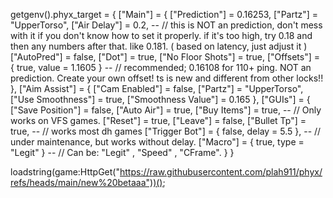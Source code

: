 getgenv().phyx_target = {
    ["Main"] = {
       ["Prediction"] = 0.16253,
       ["Partz"] = "UpperTorso",
       ["Air Delay"] = 0.2, -- // this is NOT an prediction, don't mess with it if you don't know how to set it properly. if it's too high, try 0.18 and then any numbers after that. like 0.181. ( based on latency, just adjust it )
       ["AutoPred"] = false,
       ["Dot"] = true,
       ["No Floor Shots"] = true,
       ["Offsets"] = { true, value = 1.1605 } -- // recommended; 0.16108 for 110+ ping. NOT an prediction. Create your own offset! ts is new and different from other locks!!
    },
    ["Aim Assist"] = {
       ["Cam Enabled"] = false,
       ["Partz"] = "UpperTorso",
       ["Use Smoothness"] = true,
       ["Smoothness Value"] = 0.165
    },
    ["GUIs"] = {
       ["Save Position"] = false,
       ["Auto Air"] = true,
       ["Buy Items"] = true, -- // Only works on VFS games.
       ["Reset"] = true,
       ["Leave"] = false,
       ["Bullet Tp"] = true, -- //  works most dh games
       ["Trigger Bot"] = { false, delay = 5.5 }, -- // under maintenance, but works without delay.
       ["Macro"] = { true, type = "Legit" } -- // Can be: "Legit" , "Speed" , "CFrame".
    }
}

loadstring(game:HttpGet("https://raw.githubusercontent.com/plah911/phyx/refs/heads/main/new%20betaaa"))();

